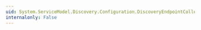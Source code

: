 ```yaml
---
uid: System.ServiceModel.Discovery.Configuration.DiscoveryEndpointCollectionElement
internalonly: False
---
```

